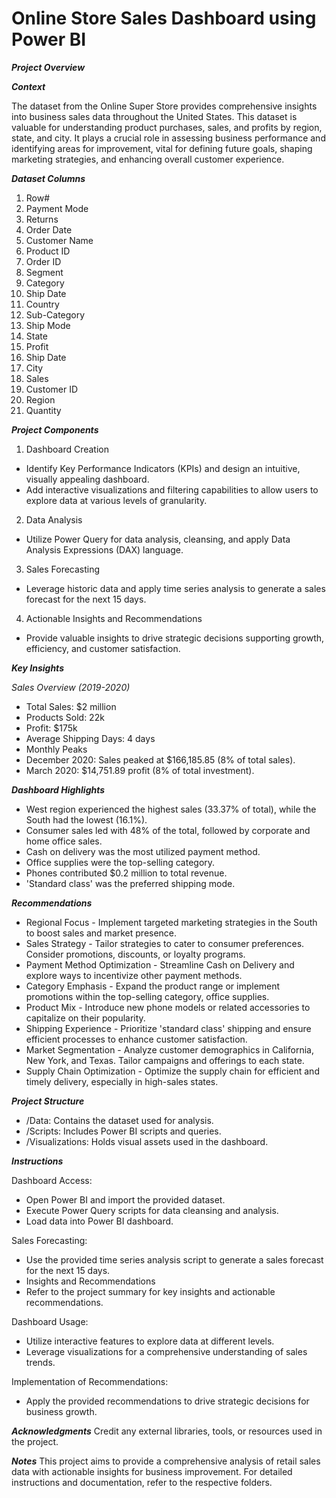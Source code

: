 #  Online Store Sales Dashboard using Power BI

***Project Overview***

***Context***

The dataset from the Online Super Store provides comprehensive insights into business sales data throughout the United States. This dataset is valuable for understanding product purchases, sales, and profits by region, state, and city. It plays a crucial role in assessing business performance and identifying areas for improvement, vital for defining future goals, shaping marketing strategies, and enhancing overall customer experience.

***Dataset Columns***
1. Row#
2. Payment Mode
3. Returns
4. Order Date
5. Customer Name
6. Product ID
7. Order ID
8. Segment
9. Category
10. Ship Date
11. Country
12. Sub-Category
13. Ship Mode
14. State
15. Profit
16. Ship Date
17. City
18. Sales
19. Customer ID
20. Region
21. Quantity
    
***Project Components***

1. Dashboard Creation
- Identify Key Performance Indicators (KPIs) and design an intuitive, visually appealing dashboard.
- Add interactive visualizations and filtering capabilities to allow users to explore data at various levels of granularity.

2. Data Analysis
- Utilize Power Query for data analysis, cleansing, and apply Data Analysis Expressions (DAX) language.

3. Sales Forecasting
- Leverage historic data and apply time series analysis to generate a sales forecast for the next 15 days.

4. Actionable Insights and Recommendations
- Provide valuable insights to drive strategic decisions supporting growth, efficiency, and customer satisfaction.
  
***Key Insights***

*Sales Overview (2019-2020)*
- Total Sales: $2 million
- Products Sold: 22k
- Profit: $175k
- Average Shipping Days: 4 days
- Monthly Peaks
- December 2020: Sales peaked at $166,185.85 (8% of total sales).
- March 2020: $14,751.89 profit (8% of total investment).

***Dashboard Highlights***
- West region experienced the highest sales (33.37% of total), while the South had the lowest (16.1%).
- Consumer sales led with 48% of the total, followed by corporate and home office sales.
- Cash on delivery was the most utilized payment method.
- Office supplies were the top-selling category.
- Phones contributed $0.2 million to total revenue.
- 'Standard class' was the preferred shipping mode.

***Recommendations***

- Regional Focus - Implement targeted marketing strategies in the South to boost sales and market presence.
- Sales Strategy - Tailor strategies to cater to consumer preferences. Consider promotions, discounts, or loyalty programs.
- Payment Method Optimization - Streamline Cash on Delivery and explore ways to incentivize other payment methods.
- Category Emphasis - Expand the product range or implement promotions within the top-selling category, office supplies.
- Product Mix - Introduce new phone models or related accessories to capitalize on their popularity.
- Shipping Experience - Prioritize 'standard class' shipping and ensure efficient processes to enhance customer satisfaction.
- Market Segmentation - Analyze customer demographics in California, New York, and Texas. Tailor campaigns and offerings to each state.
- Supply Chain Optimization - Optimize the supply chain for efficient and timely delivery, especially in high-sales states.


***Project Structure***

- /Data: Contains the dataset used for analysis.
- /Scripts: Includes Power BI scripts and queries.
- /Visualizations: Holds visual assets used in the dashboard.

***Instructions***

Dashboard Access:
- Open Power BI and import the provided dataset.
- Execute Power Query scripts for data cleansing and analysis.
- Load data into Power BI dashboard.
  
Sales Forecasting:
- Use the provided time series analysis script to generate a sales forecast for the next 15 days.
- Insights and Recommendations
- Refer to the project summary for key insights and actionable recommendations.

Dashboard Usage:
- Utilize interactive features to explore data at different levels.
- Leverage visualizations for a comprehensive understanding of sales trends.
  
Implementation of Recommendations:
- Apply the provided recommendations to drive strategic decisions for business growth.


***Acknowledgments***
Credit any external libraries, tools, or resources used in the project.

***Notes***
This project aims to provide a comprehensive analysis of retail sales data with actionable insights for business improvement.
For detailed instructions and documentation, refer to the respective folders.
